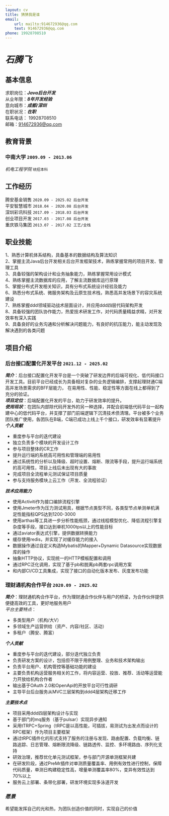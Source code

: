 ```yaml
---
layout: cv
title: 猜猜我是谁
email: 
    url: mailto:914672936@qq.com
    text: 914672936@qq.com
phone: 19928708510
---
```

# ___石腾飞___


## 基本信息
求职岗位：___Java后台开发___ <br>
从业年限：___8年开发经验___ <br>
意向城市：___成都/深圳___ <br>
在职状况：___在职___ <br>
联系电话： 19928708510 <br>
邮箱：914672936@qq.com

## 教育背景

### __中南大学__  `2009.09 - 2013.06`
_机电工程学院_  `统招本科`


## 工作经历

腾安基金销售  `2020.09 - 2025.02 后台开发` <br>
平安智慧城市  `2018.04 - 2020.08 后台开发` <br>
深圳彩讯科技  `2017.09 - 2018.03 后台开发` <br>
创业项目开发  `2017.03 - 2017.08 后台开发` <br>
重庆铁马集团  `2013.07 - 2017.02 工艺/全栈` <br>


## 职业技能

1、熟悉计算机体系结构，具备基本的数据结构及算法知识 <br>
2、掌握主流Java后台开发相关后台开发框架技术，熟练掌握常用的项目开发、管理工具 <br>
3、具备较强的架构设计和业务抽象能力，熟练掌握常用设计模式 <br>
4、熟练掌握主流数据库的应用，了解主流数据库运行原理 <br>
5、掌握分布式开发相关知识，具有分布式系统设计经验及能力 <br>
6、熟悉分布式系统、微服务架构及云原生技术栈，熟悉高并发场景下的容灾系统建设 <br>
7、熟练掌握ddd领域驱动战术层面设计，并应用ddd四层代码架构开发 <br>
8、具备较强的团队协作能力，热爱技术研发工作，对代码质量精益求精，对开发效率有深入实践 <br>
9、具备良好的业务沟通和分析解决问题能力，有良好的抗压能力，能主动发现及解决遇到的各类问题 <br>


## 项目介绍



### __后台接口配置化开发平台__ `2021.12 - 2025.02`

___简介___：后台接口配置化开发平台是一个突破了研发边界的后端可视化、低代码接口开发工具。目前平台已经成长为具备相对复杂的业务逻辑编排，支撑起理财通C端高并发场景需求的BFF层能力，
在易用性、性能、稳定性等方面在线上都得到了充分的验证。
<br>
___项目定位___：后端配置化开发的平台，助力于研发效率的提升。<br>
___使用现状___：在团队内部除代码开发外的另一种选择，并配合前端低代码平台一起构建中心的低代码平台，并支撑了部门前端逻辑下沉清技术债清理。平台被多个业务团队推广使用，各团队在B端，C端已成功上线上千个接口，研发效率有显著提升<br>
___个人贡献___
- 重度参与平台的迭代建设
- 独立负责多个模块的开发设计工作
- 参与项目整体的CR工作
- 提升运行端的系统高可用性和管理端的易用性
- 通过系统性的分析以及降级、超时设置、熔断、限流等手段，提升运行端系统的高可用性，项目上线后未出现有大的事故
- 完成项目全流程单元测试保证项目质量
- 参与支持服务模块上云工作（开发、全流程验证）<br>

___技术应用能力___
- 使用Activiti作为接口编排流程引擎
- 使用Jmeter作为压力测试用具，根据节点类型不同，各类型节点单测单机满足性能指标QPS达到1200-3000
- 使用arthas等工具进一步分析性能瓶颈，通过线程模型优化、降低流程引擎复杂度等手段，接口达到单机1000tps以上的性能目标
- 通过aviator表达式引擎，提供数据转换能力
- 缓存使用redis，并实现了对缓存能力的接入
- 数据操作通过自定义构造Mybatis的Mapper+Dynamic Datasource实现数据库的操作
- 抽象HTTP协议，实现统一的HTTP模板配置和调用
- 通过RPC泛化调用，实现了基于pb和脱离pb两套rpc调用方案
- 和内部CI/CD工具集成，实现了接口的自动化版本发布、灰度发布功能



### __理财通机构合作平台__ `2020.09 - 2025.02`

___简介___：理财通机构合作平台，作为理财通合作伙伴与用户的桥梁，为合作伙伴提供便捷高效的工具，更好地服务用户<br>
_平台主要特点_：
- 多类型用户（机构/大V）
- 多领域生产运营供给（资产、内容/社区、活动）
- 多租户（腾安、腾富）<br>

___个人贡献___<br>
- 重度参与平台的迭代建设，部分迭代独立负责
- 负责研发方案的设计，包括但不限于用例整理、业务和技术架构输出
- 负责平台用户、机构管控等基础功能的建设
- 主要负责机构运营服务相关的工作，将内容运营、投放、推荐、活动等运营能力开放给机构合作者
- 输出基于OAuth 2.0和OpenApi的开放平台可行性调研
- 主导平台后台服务从MVC三层架构到ddd4层架构迁移工作 <br>


___主要技术点___
- 项目采用ddd四层架构设计与实现
- 基于部门的mq服务（基于pulsar）实现异步通知
- 采用tTRPC+Spring（tRPC是以高性能，可插拔，易测试为出发点而设计的RPC框架）作为项目主要框架
- 通过tRPC插件化的形式支持了服务的注册与发现、路由配置、负载均衡、链路追踪、日志管理、熔断限流降级、链路透传、监控、多环境路由、序列化支持
- 研效治理，推荐优化单元测试框架，参与部门开源单测框架共建
- 在研发阶段，通过PreMr插件对单测质量覆盖率、用例有效性进行控制，保障代码质量，单测日构建稳定性高，增量单测覆盖率80%，变异有效性达到70%以上
- 服务云上部署、条带化部署，研发环境实现多泳道开发 

### ___愿景___

希望能发挥自己的光和热，为团队创造价值的同时，实现自己的价值
